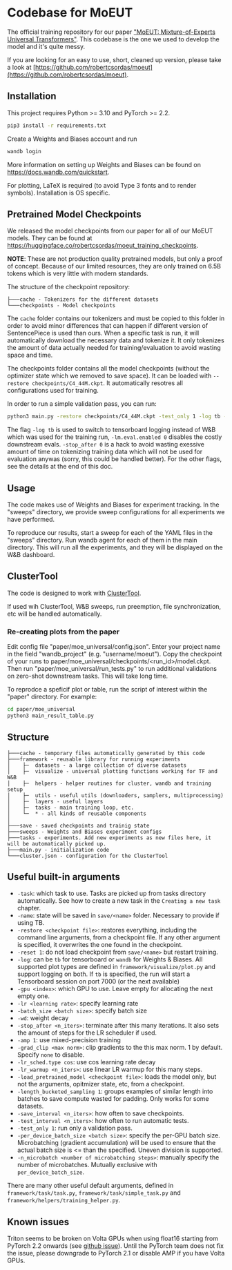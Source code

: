 # Codebase for MoEUT

The official training repository for our paper ["MoEUT: Mixture-of-Experts Universal Transformers"](https://arxiv.org/abs/2405.16039). This codebase is the
one we used to develop the model and it's quite messy.

If you are looking for an easy to use, short, cleaned up version, please take a look at [https://github.com/robertcsordas/moeut](https://github.com/robertcsordas/moeut).

## Installation

This project requires Python >= 3.10 and PyTorch >= 2.2.

```bash
pip3 install -r requirements.txt
```

Create a Weights and Biases account and run
```bash
wandb login
```

More information on setting up Weights and Biases can be found on
https://docs.wandb.com/quickstart.

For plotting, LaTeX is required (to avoid Type 3 fonts and to render symbols). Installation is OS specific.

## Pretrained Model Checkpoints

We released the model checkpoints from our paper for all of our MoEUT models. They can be found at https://huggingface.co/robertcsordas/moeut_training_checkpoints.

**NOTE**: These are not production quality pretrained models, but only a proof of concept. Because of our limited resources, they are only trained on 6.5B tokens which is very little with modern standards.

The structure of the checkpoint repository:
```
├───cache - Tokenizers for the different datasets
└───checkpoints - Model checkpoints
```

The ``cache`` folder contains our tokenizers and must be copied to this folder in order to avoid minor differences that can happen if different version of SentencePiece is used than ours. When a specific task is run, it will automatically download the necessary data and tokenize it. It only tokenizes the amount of data actually needed for training/evaluation to avoid wasting space and time.

The checkpoints folder contains all the model checkpoints (without the optimizer state which we removed to save space). It can be loaded with ``--restore checkpoints/C4_44M.ckpt``. It automatically resotres all configurations used for training.

In order to run a simple validation pass, you can run:

```bash
python3 main.py -restore checkpoints/C4_44M.ckpt -test_only 1 -log tb -name test -reset 1 -lm.eval.enabled 0 -stop_after 0
```

The flag ``-log tb`` is used to switch to tensorboard logging instead of W&B which was used for the training run, ``-lm.eval.enabled 0`` disables the costly downstream evals. ``-stop_after 0`` is a hack to avoid wasting exessive amount of time on tokenizing training data which will not be used for evaluation anywas (sorry, this could be handled better). For the other flags, see the details at the end of this doc.

## Usage

The code makes use of Weights and Biases for experiment tracking. In the "sweeps" directory, we provide sweep configurations for all experiments we have performed.

To reproduce our results, start a sweep for each of the YAML files in the "sweeps" directory. Run wandb agent for each of them in the main directory. This will run all the experiments, and they will be displayed on the W&B dashboard.

## ClusterTool

The code is designed to work with [ClusterTool](https://github.com/RobertCsordas/cluster_tool).

If used wih ClusterTool, W&B sweeps, run preemption, file synchronization, etc will be handled automatically.

### Re-creating plots from the paper

Edit config file "paper/moe_universal/config.json". Enter your project name in the field "wandb_project" (e.g. "username/moeut"). Copy the checkpoint of your runs to paper/moe_universal/checkpoints/<run_id>/model.ckpt. Then run "paper/moe_universal/run_tests.py" to run additional validations on zero-shot downstream tasks. This will take long time.

To reprodce a speficif plot or table, run the script of interest within the "paper" directory. For example:

```bash
cd paper/moe_universal
python3 main_result_table.py
```

## Structure
```
├───cache - temporary files automatically generated by this code
├───framework - reusable library for running experiments
│    ├─  datasets - a large collection of diverse datasets
│    ├─  visualize - universal plotting functions working for TF and W&B
│    ├─  helpers - helper routines for cluster, wandb and training setup
│    ├─  utils - useful utils (downloaders, samplers, multiprocessing)
│    ├─  layers - useful layers
│    ├─  tasks - main training loop, etc.
│    └─  * - all kinds of reusable components
│
├───save - saved checkpoints and trainig state
├───sweeps - Weights and Biases experiment configs
├───tasks - experiments. Add new experiments as new files here, it will be automatically picked up.
├───main.py - initialization code
└───cluster.json - configuration for the ClusterTool
```


## Useful built-in arguments

- `-task`: which task to use. Tasks are picked up from tasks directory automatically. See how to create a new task in the `Creating a new task` chapter.
- `-name`: state will be saved in `save/<name>` folder. Necessary to provide if using TB.
- `-restore <checkpoint file>`: restores everything, including the command line arguments, from a checkpoint file. If any other argument is specified, it overwrites the one found in the checkpoint.
- `-reset 1`: do not load checkpoint from `save/<name>` but restart training.
- `-log`: can be `tb` for tensorboard or `wandb` for Weights & Biases. All supported plot types are defined in `framework/visualize/plot.py` and support logging on both. If `tb` is specified, the run will start a Tensorboard session on port 7000 (or the next available)
- `-gpu <index>`: which GPU to use. Leave empty for allocating the next empty one.
- `-lr <learning rate>`: specify learning rate
- `-batch_size <batch size>`: specify batch size
- `-wd`: weight decay
- `-stop_after <n_iters>`: terminate after this many iterations. It also sets the amount of steps for the LR scheduler if used.
- `-amp 1`: use mixed-precision training
- `-grad_clip <max norm>`: clip gradients to the this max norm. 1 by default. Specify `none` to disable.
- `-lr_sched.type cos`: use cos learning rate decay
- `-lr_warmup <n_iters>`: use linear LR warmup for this many steps.
- `-load_pretrained_model <checkpoint file>`: loads the model only, but not the arguments, opitmizer state, etc, from a checkpoint.
- `-length_bucketed_sampling 1`: groups examples of similar length into batches to save compute wasted for padding. Only works for some datasets.
- `-save_interval <n_iters>`: how often to save checkpoints.
- `-test_interval <n_iters>`: how often to run automatic tests.
- `-test_only 1`: run only a validation pass.
- `-per_device_batch_size <batch size>`: specify the per-GPU batch size. Microbatching (gradient accumulation) will be used to ensure that the actual batch size is <= than the specified. Uneven division is supported.
- `-n_microbatch <number of microbatching steps>`: manually specify the number of microbatches. Mutually exclusive with `per_device_batch_size`.

There are many other useful default arguments, defined in `framework/task/task.py`, `framework/task/simple_task.py` and `framework/helpers/training_helper.py`.

## Known issues

Triton seems to be broken on Volta GPUs when using float16 starting from PyTorch 2.2 onwards (see [github issue](https://github.com/pytorch/pytorch/issues/127157)). Until the PyTorch team does not fix the issue, please downgrade to PyTorch 2.1 or disable AMP if you have Volta GPUs.


